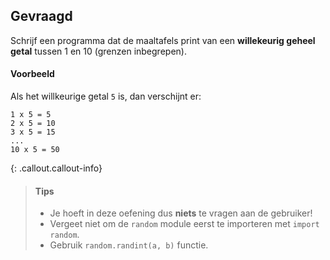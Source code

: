 ## Gevraagd
Schrijf een programma dat de maaltafels print van een **willekeurig geheel getal** tussen 1 en 10 (grenzen inbegrepen).

#### Voorbeeld
Als het willkeurige getal `5` is, dan verschijnt er:
```
1 x 5 = 5
2 x 5 = 10 
3 x 5 = 15
...
10 x 5 = 50 
```

{: .callout.callout-info}
>#### Tips
> - Je hoeft in deze oefening dus **niets** te vragen aan de gebruiker!
> - Vergeet niet om de `random` module eerst te importeren met `import random`.
> - Gebruik `random.randint(a, b)` functie.



